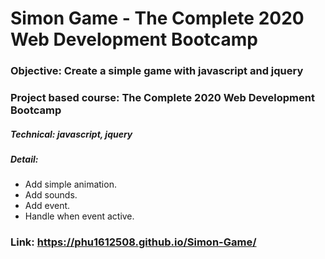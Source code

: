 # Simon Game - The Complete 2020 Web Development Bootcamp

### Objective: Create a simple game with javascript and jquery
### Project based course: The Complete 2020 Web Development Bootcamp

##### Technical: javascript, jquery
##### Detail:
* Add simple animation.
* Add sounds.
* Add event.
* Handle when event active.
### Link: https://phu1612508.github.io/Simon-Game/
